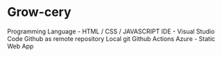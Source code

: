 # Grow-cery
Programming Language - HTML / CSS / JAVASCRIPT
IDE - Visual Studio Code
Github as remote repository
Local git
Github Actions
Azure - Static Web App
